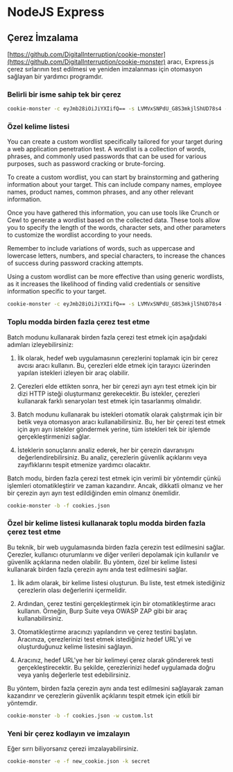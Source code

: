 # NodeJS Express

## Çerez İmzalama

[https://github.com/DigitalInterruption/cookie-monster](https://github.com/DigitalInterruption/cookie-monster) aracı, Express.js çerez sırlarının test edilmesi ve yeniden imzalanması için otomasyon sağlayan bir yardımcı programdır.

### Belirli bir isme sahip tek bir çerez
```bash
cookie-monster -c eyJmb28iOiJiYXIifQ== -s LVMVxSNPdU_G8S3mkjlShUD78s4 -n session
```
### Özel kelime listesi

You can create a custom wordlist specifically tailored for your target during a web application penetration test. A wordlist is a collection of words, phrases, and commonly used passwords that can be used for various purposes, such as password cracking or brute-forcing.

To create a custom wordlist, you can start by brainstorming and gathering information about your target. This can include company names, employee names, product names, common phrases, and any other relevant information. 

Once you have gathered this information, you can use tools like Crunch or Cewl to generate a wordlist based on the collected data. These tools allow you to specify the length of the words, character sets, and other parameters to customize the wordlist according to your needs.

Remember to include variations of words, such as uppercase and lowercase letters, numbers, and special characters, to increase the chances of success during password cracking attempts.

Using a custom wordlist can be more effective than using generic wordlists, as it increases the likelihood of finding valid credentials or sensitive information specific to your target.
```bash
cookie-monster -c eyJmb28iOiJiYXIifQ== -s LVMVxSNPdU_G8S3mkjlShUD78s4 -w custom.lst
```
### Toplu modda birden fazla çerez test etme

Batch modunu kullanarak birden fazla çerezi test etmek için aşağıdaki adımları izleyebilirsiniz:

1. İlk olarak, hedef web uygulamasının çerezlerini toplamak için bir çerez avcısı aracı kullanın. Bu, çerezleri elde etmek için tarayıcı üzerinden yapılan istekleri izleyen bir araç olabilir.

2. Çerezleri elde ettikten sonra, her bir çerezi ayrı ayrı test etmek için bir dizi HTTP isteği oluşturmanız gerekecektir. Bu istekler, çerezleri kullanarak farklı senaryoları test etmek için tasarlanmış olmalıdır.

3. Batch modunu kullanarak bu istekleri otomatik olarak çalıştırmak için bir betik veya otomasyon aracı kullanabilirsiniz. Bu, her bir çerezi test etmek için ayrı ayrı istekler göndermek yerine, tüm istekleri tek bir işlemde gerçekleştirmenizi sağlar.

4. İsteklerin sonuçlarını analiz ederek, her bir çerezin davranışını değerlendirebilirsiniz. Bu analiz, çerezlerin güvenlik açıklarını veya zayıflıklarını tespit etmenize yardımcı olacaktır.

Batch modu, birden fazla çerezi test etmek için verimli bir yöntemdir çünkü işlemleri otomatikleştirir ve zaman kazandırır. Ancak, dikkatli olmanız ve her bir çerezin ayrı ayrı test edildiğinden emin olmanız önemlidir.
```bash
cookie-monster -b -f cookies.json
```
### Özel bir kelime listesi kullanarak toplu modda birden fazla çerez test etme

Bu teknik, bir web uygulamasında birden fazla çerezin test edilmesini sağlar. Çerezler, kullanıcı oturumlarını ve diğer verileri depolamak için kullanılır ve güvenlik açıklarına neden olabilir. Bu yöntem, özel bir kelime listesi kullanarak birden fazla çerezin aynı anda test edilmesini sağlar.

1. İlk adım olarak, bir kelime listesi oluşturun. Bu liste, test etmek istediğiniz çerezlerin olası değerlerini içermelidir.

2. Ardından, çerez testini gerçekleştirmek için bir otomatikleştirme aracı kullanın. Örneğin, Burp Suite veya OWASP ZAP gibi bir araç kullanabilirsiniz.

3. Otomatikleştirme aracınızı yapılandırın ve çerez testini başlatın. Aracınıza, çerezlerinizi test etmek istediğiniz hedef URL'yi ve oluşturduğunuz kelime listesini sağlayın.

4. Aracınız, hedef URL'ye her bir kelimeyi çerez olarak göndererek testi gerçekleştirecektir. Bu şekilde, çerezlerinizi hedef uygulamada doğru veya yanlış değerlerle test edebilirsiniz.

Bu yöntem, birden fazla çerezin aynı anda test edilmesini sağlayarak zaman kazandırır ve çerezlerin güvenlik açıklarını tespit etmek için etkili bir yöntemdir.
```bash
cookie-monster -b -f cookies.json -w custom.lst
```
### Yeni bir çerez kodlayın ve imzalayın

Eğer sırrı biliyorsanız çerezi imzalayabilirsiniz.
```bash
cookie-monster -e -f new_cookie.json -k secret
```

